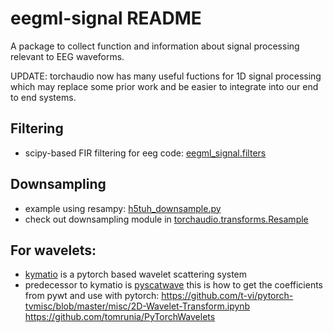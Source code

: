 # eegml-signal README

A package to collect function and information about signal processing relevant to EEG waveforms.

UPDATE: torchaudio now has many useful fuctions for 1D signal processing which may replace some prior work and be easier to integrate into our end to end systems.

## Filtering
- scipy-based FIR filtering for eeg code: [eegml_signal.filters](https://github.com/eegml/eegml-signal/blob/master/eegml_signal/filters.py)

## Downsampling 
- example using resampy: [h5tuh_downsample.py](https://github.com/eegml/eegml-signal/blob/master/scripts/h5tuh_downsample_norm.py)
- check out downsampling module in [torchaudio.transforms.Resample](https://pytorch.org/audio/transforms.html#resample)

## For wavelets:
- [kymatio](https://github.com/kymatio/kymatio) is a pytorch based wavelet scattering system
- predecessor to kymatio is [pyscatwave](https://github.com/edouardoyallon/pyscatwave/)
this is how to get the coefficients from pywt and use with pytorch: https://github.com/t-vi/pytorch-tvmisc/blob/master/misc/2D-Wavelet-Transform.ipynb
https://github.com/tomrunia/PyTorchWavelets
